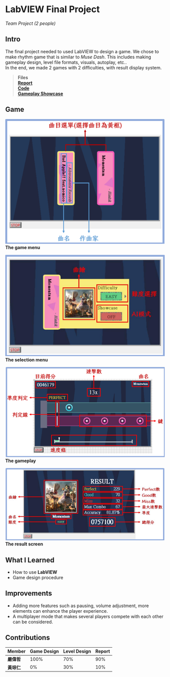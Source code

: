 # LabVIEW Final Project
*Team Project (2 people)*
## Intro
The final project needed to used LabVIEW to design a game. We chose to make rhythm game that is similar to *Muse Dash*. This includes making gameplay design, level file formats, visuals, autoplay, etc..  
In the end, we made 2 games with 2 difficulties, with result display system.

>**Files**  
[**Report**](https://github.com/Mars-1114/cs-portfolio/blob/main/2023%20Autumn%20-%20LabVIEW%20(game)/LabVIEW期末專案%20-%20簡易音樂遊戲.pdf)  
[**Code**](https://github.com/Mars-1114/cs-portfolio/tree/main/2023%20Autumn%20-%20LabVIEW%20(game)/Rhythm%20Game)  
[**Gameplay Showcase**](https://www.youtube.com/watch?v=YGYGrdy6cf8)

## Game

![game-menu](../img/labview-game-menu.png)  
**The game menu**

![game-select](../img/labview-game-select.png)  
**The selection menu**

![gameplay](../img/labview-game.png)  
**The gameplay**

![game-result](../img/labview-game-result.png)  
**The result screen**

## What I Learned
- How to use **LabVIEW**
- Game design procedure

## Improvements
- Adding more features such as pausing, volume adjustment, more elements can enhance the player experience.
- A multiplayer mode that makes several players compete with each other can be considered.

## Contributions
| Member    | Game Design | Level Design | Report |
| ------    | ----------- | ------------ | ------ |
| **嚴偉哲** | 100%        | 70%          | 90%    |  
| **黃琮仁** | 0%          | 30%          | 10%    |